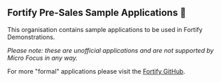 ## Fortify Pre-Sales Sample Applications 👋

This organisation contains sample applications to be used in Fortify Demonstrations. 

_Please note: these are unofficial applications and are not supported by Micro Focus in any way._

For more "formal" applications please visit the [Fortify GitHub](https://github.com/fortify).
